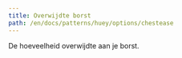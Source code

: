 ```yaml
---
title: Overwijdte borst
path: /en/docs/patterns/huey/options/chestease
---
```


De hoeveelheid overwijdte aan je borst.